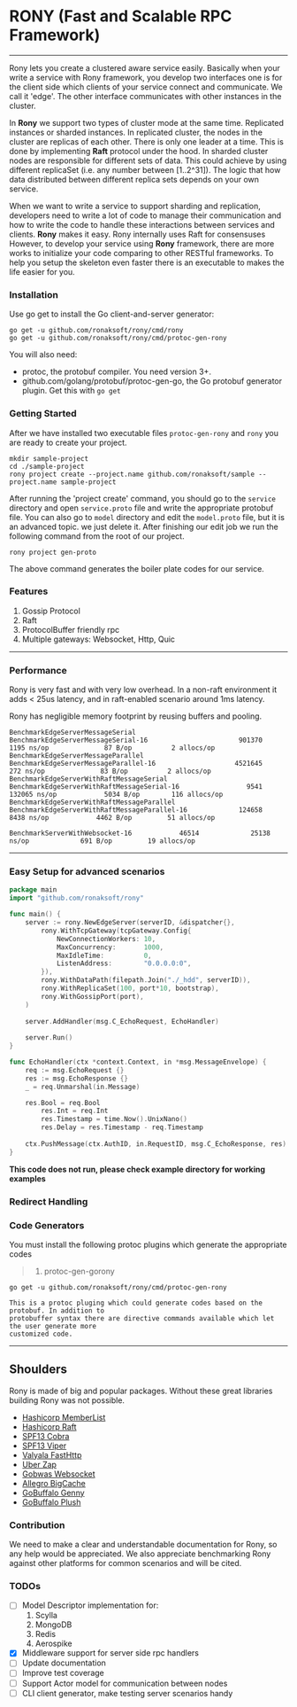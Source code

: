 # RONY  **(Fast and Scalable RPC Framework)**
---
Rony lets you create a clustered aware service easily. Basically when your write a service with
Rony framework, you develop two interfaces one is for the client side which clients of your 
service connect and communicate. We call it 'edge'. The other interface communicates with other 
instances in the cluster. 

In **Rony** we support two types of cluster mode at the same time. Replicated instances or sharded
instances. In replicated cluster, the nodes in the cluster are replicas of each other. There is
only one leader at a time. This is done by implementing **Raft** protocol under the hood. In sharded
cluster nodes are responsible for different sets of data. This could achieve by using different
replicaSet (i.e. any number between [1..2^31]). The logic that how data distributed between
different replica sets depends on your own service.

When we want to write a service to support sharding and replication, developers need to write
a lot of code to manage their communication and how to write the code to handle these interactions
between services and clients. **Rony** makes it easy. Rony internally uses Raft for consensuses  
However, to develop your service using **Rony** framework, there are more works to initialize 
your code comparing to other RESTful frameworks. To help you setup the skeleton even faster 
there is an executable to makes the life easier for you.


### Installation
Use go get to install the Go client-and-server generator:

```
go get -u github.com/ronaksoft/rony/cmd/rony
go get -u github.com/ronaksoft/rony/cmd/protoc-gen-rony
```

You will also need:
* protoc, the protobuf compiler. You need version 3+.
* github.com/golang/protobuf/protoc-gen-go, the Go protobuf generator plugin. Get this with `go get`
 

### Getting Started
After we have installed two executable files `protoc-gen-rony` and `rony` you are ready to create
your project.

```shell script
mkdir sample-project
cd ./sample-project
rony project create --project.name github.com/ronaksoft/sample --project.name sample-project
```

After running the 'project create' command, you should go to the `service` directory and open `service.proto`
file and write the appropriate protobuf file. You can also go to `model` directory and edit the `model.proto`
file, but it is an advanced topic. we just delete it. After finishing our edit job we run the following 
command from the root of our project.

```shell script
rony project gen-proto
```

The above command generates the boiler plate codes for our service.

### Features
1. Gossip Protocol
2. Raft
3. ProtocolBuffer friendly rpc
4. Multiple gateways: Websocket, Http, Quic

---
### Performance
Rony is very fast and with very low overhead. In a non-raft environment it adds < 25us latency, and
in raft-enabled scenario around 1ms latency.

Rony has negligible memory footprint by reusing buffers and pooling.

```commandline
BenchmarkEdgeServerMessageSerial
BenchmarkEdgeServerMessageSerial-16                       901370              1195 ns/op              87 B/op          2 allocs/op
BenchmarkEdgeServerMessageParallel
BenchmarkEdgeServerMessageParallel-16                    4521645               272 ns/op              83 B/op          2 allocs/op
BenchmarkEdgeServerWithRaftMessageSerial
BenchmarkEdgeServerWithRaftMessageSerial-16                 9541            132065 ns/op            5034 B/op        116 allocs/op
BenchmarkEdgeServerWithRaftMessageParallel
BenchmarkEdgeServerWithRaftMessageParallel-16             124658              8438 ns/op            4462 B/op         51 allocs/op

BenchmarkServerWithWebsocket-16            46514             25138 ns/op             691 B/op         19 allocs/op
```

---
### Easy Setup for advanced scenarios
```go
package main 
import "github.com/ronaksoft/rony"

func main() {
    server := rony.NewEdgeServer(serverID, &dispatcher{},
    	rony.WithTcpGateway(tcpGateway.Config{
    		NewConnectionWorkers: 10,
    		MaxConcurrency:       1000,
    		MaxIdleTime:          0,
    		ListenAddress:        "0.0.0.0:0",
    	}),
    	rony.WithDataPath(filepath.Join("./_hdd", serverID)),
    	rony.WithReplicaSet(100, port*10, bootstrap),
    	rony.WithGossipPort(port),
    )
 
    server.AddHandler(msg.C_EchoRequest, EchoHandler)
    
    server.Run()
}

func EchoHandler(ctx *context.Context, in *msg.MessageEnvelope) {
    req := msg.EchoRequest {}
    res := msg.EchoResponse {}
    _ = req.Unmarshal(in.Message)

    res.Bool = req.Bool
    	res.Int = req.Int
    	res.Timestamp = time.Now().UnixNano()
    	res.Delay = res.Timestamp - req.Timestamp
    
    ctx.PushMessage(ctx.AuthID, in.RequestID, msg.C_EchoResponse, res)
}
```
**This code does not run, please check example directory for working examples**


### Redirect Handling

### Code Generators
You must install the following protoc plugins which generate the appropriate codes
> 1. protoc-gen-gorony
```
go get -u github.com/ronaksoft/rony/cmd/protoc-gen-rony

This is a protoc pluging which could generate codes based on the protobuf. In addition to
protobuffer syntax there are directive commands available which let the user generate more
customized code. 

```
---
## Shoulders
Rony is made of big and popular packages. Without these great libraries building Rony was not possible.
* [Hashicorp MemberList](https://github.com/hashicorp/memberlist)
* [Hashicorp Raft](https://github.com/hashicorp/raft)
* [SPF13 Cobra](https://github.com/spf13/cobra)
* [SPF13 Viper](https://github.com/spf13/viper)
* [Valyala FastHttp](https://github.com/valyala/fasthttp)
* [Uber Zap](https://go.uber.org/zap)
* [Gobwas Websocket](https://github.com/gobwas/ws)
* [Allegro BigCache](https://github.com/allegro/bigcache)
* [GoBuffalo Genny](https://github.com/gobuffalo/genny)
* [GoBuffalo Plush](https://github.com/gobuffalo/plush)

### Contribution
We need to make a clear and understandable documentation for Rony, so any help would be appreciated. We also appreciate benchmarking Rony 
against other platforms for common scenarios and will be cited.

### TODOs
- [ ] Model Descriptor implementation for:
    1. Scylla
    2. MongoDB
    3. Redis
    4. Aerospike
- [x] Middleware support for server side rpc handlers
- [ ] Update documentation
- [ ] Improve test coverage
- [ ] Support Actor model for communication between nodes 
- [ ] CLI client generator, make testing server scenarios handy